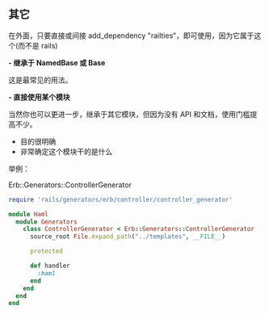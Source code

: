 ## 其它

在外面，只要直接或间接 add_dependency "railties"，即可使用，因为它属于这个(而不是 rails)

**- 继承于 NamedBase 或 Base**

这是最常见的用法。

**- 直接使用某个模块**

当然你也可以更进一步，继承于其它模块，但因为没有 API 和文档，使用门槛提高不少。

- 目的很明确
- 非常确定这个模块干的是什么

举例：

Erb::Generators::ControllerGenerator

```ruby
require 'rails/generators/erb/controller/controller_generator'

module Haml
  module Generators
    class ControllerGenerator < Erb::Generators::ControllerGenerator
      source_root File.expand_path("../templates", __FILE__)

      protected

      def handler
        :haml
      end
    end
  end
end
```
